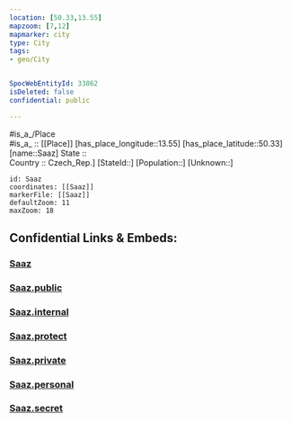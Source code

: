 ```yaml
---
location: [50.33,13.55] 
mapzoom: [7,12] 
mapmarker: city 
type: City
tags:
- geo/City


SpocWebEntityId: 33862
isDeleted: false
confidential: public

---
```

#is_a_/Place  
#is_a_ :: [[Place]] 
[has_place_longitude::13.55] 
[has_place_latitude::50.33] 
[name::Saaz] 
State ::  
Country :: Czech_Rep.] 
[StateId::] 
[Population::] 
[Unknown::] 


```leaflet
id: Saaz
coordinates: [[Saaz]] 
markerFile: [[Saaz]] 
defaultZoom: 11 
maxZoom: 18
```


## Confidential Links & Embeds: 

### [Saaz](/_Standards/Earth/Continent/Europe/Europe~Central/Czech_Republic/regions~Czech_Republic/Ústecký/City/Saaz.md) 

### [Saaz.public](/_public/Earth/Continent/Europe/Europe~Central/Czech_Republic/regions~Czech_Republic/Ústecký/City/Saaz.public.md) 

### [Saaz.internal](/_internal/Earth/Continent/Europe/Europe~Central/Czech_Republic/regions~Czech_Republic/Ústecký/City/Saaz.internal.md) 

### [Saaz.protect](/_protect/Earth/Continent/Europe/Europe~Central/Czech_Republic/regions~Czech_Republic/Ústecký/City/Saaz.protect.md) 

### [Saaz.private](/_private/Earth/Continent/Europe/Europe~Central/Czech_Republic/regions~Czech_Republic/Ústecký/City/Saaz.private.md) 

### [Saaz.personal](/_personal/Earth/Continent/Europe/Europe~Central/Czech_Republic/regions~Czech_Republic/Ústecký/City/Saaz.personal.md) 

### [Saaz.secret](/_secret/Earth/Continent/Europe/Europe~Central/Czech_Republic/regions~Czech_Republic/Ústecký/City/Saaz.secret.md)

